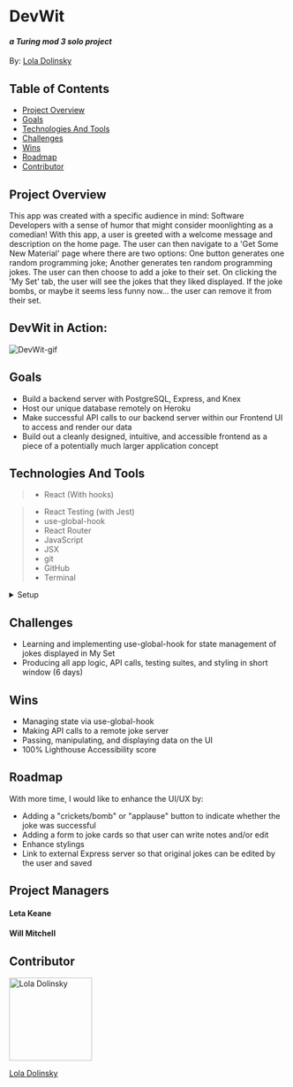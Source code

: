# DevWit

#### _a Turing mod 3 solo project_

By: [Lola Dolinsky](https://github.com/lo-la-do-li)

## Table of Contents

- [Project Overview](#project-overview)
- [Goals](#goals)
- [Technologies And Tools](#technologies-and-tools)
- [Challenges](#challenges)
- [Wins](#wins)
- [Roadmap](#roadmap)
- [Contributor](#contributor)

## Project Overview

This app was created with a specific audience in mind: Software Developers with a sense of humor that might consider moonlighting as a comedian! With this app, a user is greeted with a welcome message and description on the home page. The user can then navigate to a 'Get Some New Material' page where there are two options: One button generates one random programming joke; Another generates ten random programming jokes. The user can then choose to add a joke to their set. On clicking the 'My Set' tab, the user will see the jokes that they liked displayed. If the joke bombs, or maybe it seems less funny now... the user can remove it from their set.

## DevWit in Action:

![DevWit-gif](https://media.giphy.com/media/LR7SOnCgQQ5seUjpJ0/giphy.gif)

## Goals

- Build a backend server with PostgreSQL, Express, and Knex
- Host our unique database remotely on Heroku
- Make successful API calls to our backend server within our Frontend UI to access and render our data
- Build out a cleanly designed, intuitive, and accessible frontend as a piece of a potentially much larger application concept

## Technologies And Tools

> - React (With hooks)

> - React Testing (with Jest)
> - use-global-hook
> - React Router
> - JavaScript
> - JSX
> - git
> - GitHub
> - Terminal

<details>
  <summary>Setup</summary>

- _Click_ the **Fork** button on the top right-hand corner of this page
- Clone the repository down and cd into the repo on your local machine by running:
  - `git clone git@github.com:lo-la-do-li/devWit.git`
  - cd into `devWit` locally
- Install the library dependencies by running:
  - `npm install`
- To verify that it is setup correctly, run `npm start` in your terminal.
- Go to `http://localhost:3000/` and you should see the site.
- Enter `control + c` in your terminal to stop the server at any time.
- Run `npm test` to view passing unit and integration tests
- Add your changes, push up to GitHub and submit a pull request
</details>

## Challenges

- Learning and implementing use-global-hook for state management of jokes displayed in My Set
- Producing all app logic, API calls, testing suites, and styling in short window (6 days)

## Wins

- Managing state via use-global-hook
- Making API calls to a remote joke server
- Passing, manipulating, and displaying data on the UI
- 100% Lighthouse Accessibility score

## Roadmap

With more time, I would like to enhance the UI/UX by:

- Adding a "crickets/bomb" or "applause" button to indicate whether the joke was successful
- Adding a form to joke cards so that user can write notes and/or edit
- Enhance stylings
- Link to external Express server so that original jokes can be edited by the user and saved

## Project Managers

#### Leta Keane

#### Will Mitchell

## Contributor

<img src="https://media-exp1.licdn.com/dms/image/C4E03AQG9jZTOd0oUCQ/profile-displayphoto-shrink_800_800/0/1606070086923?e=1616025600&v=beta&t=WldtPrGc57mSEiAJkFaYGVq9Ksc0uqBmFLFR11fQUs4" alt="Lola Dolinsky"
 width="150" height="auto" />

[Lola Dolinsky](https://github.com/lo-la-do-li)
